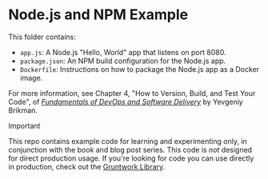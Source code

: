 # Node.js and NPM Example

This folder contains:

* `app.js`: A Node.js "Hello, World" app that listens on port 8080.
* `package.json`: An NPM build configuration for the Node.js app.
* `Dockerfile`: Instructions on how to package the Node.js app as a Docker image.

For more information, see Chapter 4, "How to Version, Build, and Test Your Code", of [_Fundamentals of DevOps and 
Software Delivery_](https://www.fundamentals-of-devops.com) by Yevgeniy Brikman.

> [!IMPORTANT]  
> This repo contains example code for learning and experimenting only, in conjunction with the book and blog post
> series. This code is _not_ designed for direct production usage. If you're looking for code you can use directly in
> production, check out the [Gruntwork Library](https://www.gruntwork.io/products/library).
